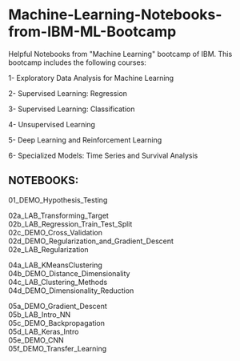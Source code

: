 # Machine-Learning-Notebooks-from-IBM-ML-Bootcamp

Helpful Notebooks from "Machine Learning" bootcamp of IBM. This bootcamp includes the following courses:

1- Exploratory Data Analysis for Machine Learning

2- Supervised Learning: Regression

3- Supervised Learning: Classification

4- Unsupervised Learning

5- Deep Learning and Reinforcement Learning

6- Specialized Models: Time Series and Survival Analysis 




## NOTEBOOKS:

01_DEMO_Hypothesis_Testing   

02a_LAB_Transforming_Target   
02b_LAB_Regression_Train_Test_Split   
02c_DEMO_Cross_Validation   
02d_DEMO_Regularization_and_Gradient_Descent   
02e_LAB_Regularization  

04a_LAB_KMeansClustering        
04b_DEMO_Distance_Dimensionality        
04c_LAB_Clustering_Methods     
04d_DEMO_Dimensionality_Reduction   
   
05a_DEMO_Gradient_Descent   
05b_LAB_Intro_NN    
05c_DEMO_Backpropagation    
05d_LAB_Keras_Intro    
05e_DEMO_CNN  
05f_DEMO_Transfer_Learning    
  
  



